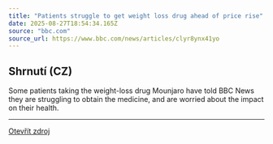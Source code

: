 ```yaml
---
title: "Patients struggle to get weight loss drug ahead of price rise"
date: 2025-08-27T18:54:34.165Z
source: "bbc.com"
source_url: https://www.bbc.com/news/articles/clyr8ynx41yo
---
```


## Shrnutí (CZ)
Some patients taking the weight-loss drug Mounjaro have told BBC News they are struggling to obtain the medicine, and are worried about the impact on their health.

---

[Otevřít zdroj](https://www.bbc.com/news/articles/clyr8ynx41yo)
